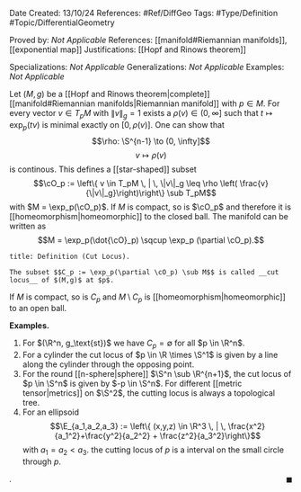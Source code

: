<div class="topSpace"></div>

Date Created: 13/10/24
References: #Ref/DiffGeo 
Tags: #Type/Definition #Topic/DifferentialGeometry 

Proved by: <i>Not Applicable</i>
References: [[manifold#Riemannian manifolds]], [[exponential map]]
Justifications: [[Hopf and Rinows theorem]]

Specializations: <i>Not Applicable</i>
Generalizations: <i>Not Applicable</i>
Examples: <i>Not Applicable</i>

Let $(M,g)$ be a [[Hopf and Rinows theorem|complete]] [[manifold#Riemannian manifolds|Riemannian manifold]] with $p \in M$. For every vector $v \in T_pM$ with $\|v\|_g = 1$ exists a $\rho(v) \in (0, \infty]$ such that $t \mapsto \exp_p(tv)$ is minimal exactly on $[0, \rho(v)]$. One can show that $$\rho: \S^{n-1} \to (0, \infty]$$ $$v \mapsto \rho(v)$$ is continous. This defines a [[star-shaped]] subset $$\cO_p := \left\{ v \in T_pM \, | \, \|v\|_g \leq \rho \left( \frac{v}{\|v\|_g}\right)\right\} \sub T_pM$$ with $M = \exp_p(\cO_p)$. If $M$ is compact, so is $\cO_p$ and therefore it is [[homeomorphism|homeomorphic]] to the closed ball. The manifold can be written as $$M = \exp_p(\dot{\cO}_p) \sqcup \exp_p (\partial \cO_p).$$

``` ad-Definition
title: Definition (Cut Locus).

The subset $$C_p := \exp_p(\partial \cO_p) \sub M$$ is called __cut locus__ of $(M,g)$ at $p$.

```
If $M$ is compact, so is $C_p$ and $M\setminus C_p$ is [[homeomorphism|homeomorphic]] to an open ball.

**Examples.**
1. For $(\R^n, g_\text{st})$ we have $C_p = \emptyset$ for all $p \in \R^n$.
2. For a cylinder the cut locus of $p \in \R \times \S^1$ is given by a line along the cylinder through the opposing point.
3. For the round [[n-sphere|sphere]] $\S^n \sub \R^{n+1}$, the cut locus of $p \in \S^n$ is given by $-p \in \S^n$. For different [[metric tensor|metrics]] on $\S^2$, the cutting locus is always a topological tree.
4. For an ellipsoid $$\E_{a_1,a_2,a_3} := \left\{ (x,y,z) \in \R^3 \, | \, \frac{x^2}{a_1^2}+\frac{y^2}{a_2^2} + \frac{z^2}{a_3^2}\right\}$$ with $a_1 = a_2 < a_3$. the cutting locus of $p$ is a interval on the small circle through $p$.

<i>.</i><span style="float:right;">$\blacksquare$</span>